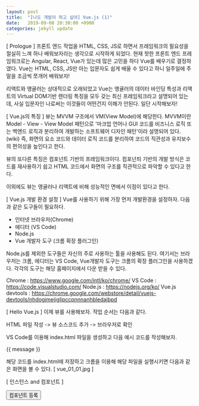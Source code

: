 ```yaml
---
layout: post
title:  "[나도 개발이 하고 싶어] Vue.js (1)"
date:   2019-09-08 20:30:00 +0900
categories: jekyll update
---
```


[ Prologue ]
프론트 엔드 작업을 HTML, CSS, JS로 하면서 프레임워크의 필요성을 절실히 느껴 하나 배워보자라는 생각으로 시작하게 되었다.
현재 핫한 프론트 엔드 프레임워크로는 Angular, React, Vue가 있는데 많은 고민을 하다 Vue를 배우기로 결정하였다.
Vue는 HTML, CSS, JS만 아는 입문자도 쉽게 배울 수 있다고 하니 일주일에 주말을 조금씩 쪼개어 배워보자!

리액트와 앵귤러는 상대적으로 오래되었고 Vue는 앵귤러의 데이터 바인딩 특성과 리액트의 Virtual DOM기반 렌더링 특징을 모두 갖는 최신 프레임워크라고 설명되어 있는데, 사실 입문자인 나로써는 이것들이 어떤건지 이해가 안된다.
일단 시작해보자!

[ Vue.js의 특징 ]
뷰는 MVVM 구조에서 VM(View Model)에 해당한다. MVVM이란 Model - View - View Model 패턴으로 '마크업 언어나 GUI 코드를 비즈니스 로직 또는 백엔드 로직과 분리하여 개발하는 소프트웨어 디자인 패턴'이라 설명되어 있다.(wiki)
즉, 화면의 요소 코드와 데이터 로직 코드를 분리하여 코드의 직관성과 유지보수의 편의성을 높인다고 한다.

뷰의 또다른 특징은 컴포넌트 기반의 프레임워크이다. 컴포넌틔 기반의 개발 방식은 코드를 재사용하기 쉽고 HTML 코드에서 화면의 구조를 직관적으로 파악할 수 있다고 한다.

이외에도 뷰는 앵귤러나 리액트에 비해 성능적인 면에서 이점이 있다고 한다.

[ Vue.js 개발 환경 설정 ]
Vue를 사용하기 위해 가장 먼저 개발환경을 설정하자.
다음과 같은 도구들이 필요하다.

* 인터넷 브라우저(Chrome)
* 에디터 (VS Code)
* Node.js
* Vue 개발자 도구 (크롬 확장 플러그인)

Node.js를 제외한 도구들은 자신의 주로 사용하는 툴을 사용해도 된다. 여기서는 브라우저는 크롬, 에디터는  VS Code, Vue개발자 도구는 크롬의 확장 플러그인을 사용하겠다.
각각의 도구는 해당 홈페이지에서 다운 받을 수 있다.

Chrome : https://www.google.com/intl/ko/chrome/
VS Code : https://code.visualstudio.com/
Node.js : https://nodejs.org/ko/
Vue.js devtools : https://chrome.google.com/webstore/detail/vuejs-devtools/nhdogjmejiglipccpnnnanhbledajbpd
  
[ Hello Vue.js ]
이제 뷰를 사용해보자. 작업 순서는 다음과 같다.

HTML 파일 작성 -> 뷰 소스코드 추가 -> 브라우저로 확인

VS Code를 이용해 index.html 파일을 생성하고 다음 예시 코드를 작성해보자.

<html>
    <head>
        <title>Vue Starter</title>
    </head>
    <body>
        <div id = "app">
            {{ message }}
        </div>
        <script src="https:/cdn.jsdelivr.net/npm/vue@2.5.2/dist/vue.js"></script>
        <script>
            new Vue({
                el: '#app',
                data: {
                    message: 'Hello Vue.js'
                }
            });
        </script>
    </body>
</html>

해당 코드를 index.html에 저장하고 크롬을 이용해 해당 파일을 실행시키면 다음과 같은 화면을 볼 수 있다.
[ vue_01_01.jpg ]


[ 인스턴스 and 컴포넌트 ]


<html>
    <head>
        <title>Vue Component Registration</title>
    </head>
    <body>
        <div id = "app">
            <button>컴포넌트 등록</button>
            <my-component></my-component>
        </div>
        <script src="https:/cdn.jsdelivr.net/npm/vue@2.5.2/dist/vue.js"></script>
        <script>
            Vue.component('my-component', {
                template: '<div>전역 컴포넌트가 등록되었습니다.</div>'
            });

            new Vue({
                el: '#app',
            });
        </script>
    </body>
</html>



[jekyll-docs]: https://jekyllrb.com/docs/home
[jekyll-gh]:   https://github.com/jekyll/jekyll
[jekyll-talk]: https://talk.jekyllrb.com/

